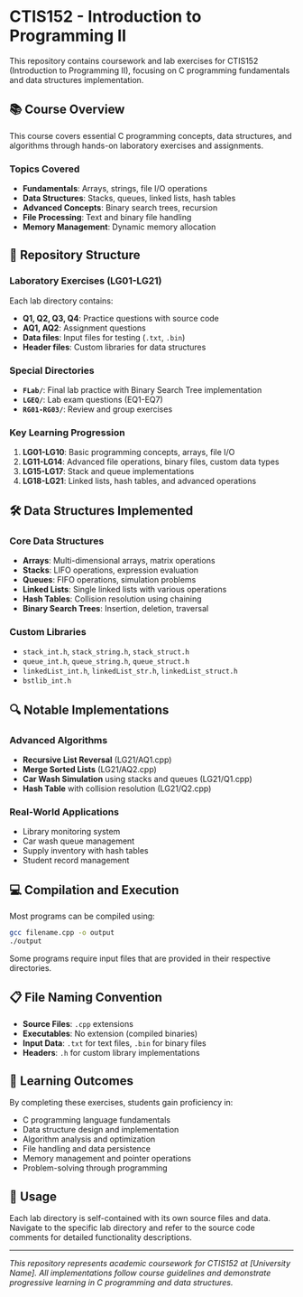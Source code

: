 # CTIS152 - Introduction to Programming II

This repository contains coursework and lab exercises for CTIS152 (Introduction to Programming II), focusing on C programming fundamentals and data structures implementation.

## 📚 Course Overview

This course covers essential C programming concepts, data structures, and algorithms through hands-on laboratory exercises and assignments.

### Topics Covered
- **Fundamentals**: Arrays, strings, file I/O operations
- **Data Structures**: Stacks, queues, linked lists, hash tables
- **Advanced Concepts**: Binary search trees, recursion
- **File Processing**: Text and binary file handling
- **Memory Management**: Dynamic memory allocation

## 📁 Repository Structure

### Laboratory Exercises (LG01-LG21)
Each lab directory contains:
- **Q1, Q2, Q3, Q4**: Practice questions with source code
- **AQ1, AQ2**: Assignment questions 
- **Data files**: Input files for testing (`.txt`, `.bin`)
- **Header files**: Custom libraries for data structures

### Special Directories
- **`FLab/`**: Final lab practice with Binary Search Tree implementation
- **`LGEQ/`**: Lab exam questions (EQ1-EQ7)
- **`RG01-RG03/`**: Review and group exercises

### Key Learning Progression
1. **LG01-LG10**: Basic programming concepts, arrays, file I/O
2. **LG11-LG14**: Advanced file operations, binary files, custom data types
3. **LG15-LG17**: Stack and queue implementations
4. **LG18-LG21**: Linked lists, hash tables, and advanced operations

## 🛠️ Data Structures Implemented

### Core Data Structures
- **Arrays**: Multi-dimensional arrays, matrix operations
- **Stacks**: LIFO operations, expression evaluation
- **Queues**: FIFO operations, simulation problems
- **Linked Lists**: Single linked lists with various operations
- **Hash Tables**: Collision resolution using chaining
- **Binary Search Trees**: Insertion, deletion, traversal

### Custom Libraries
- `stack_int.h`, `stack_string.h`, `stack_struct.h`
- `queue_int.h`, `queue_string.h`, `queue_struct.h`
- `linkedList_int.h`, `linkedList_str.h`, `linkedList_struct.h`
- `bstlib_int.h`

## 🔍 Notable Implementations

### Advanced Algorithms
- **Recursive List Reversal** (LG21/AQ1.cpp)
- **Merge Sorted Lists** (LG21/AQ2.cpp)
- **Car Wash Simulation** using stacks and queues (LG21/Q1.cpp)
- **Hash Table** with collision resolution (LG21/Q2.cpp)

### Real-World Applications
- Library monitoring system
- Car wash queue management
- Supply inventory with hash tables
- Student record management

## 💻 Compilation and Execution

Most programs can be compiled using:
```bash
gcc filename.cpp -o output
./output
```

Some programs require input files that are provided in their respective directories.

## 📋 File Naming Convention

- **Source Files**: `.cpp` extensions
- **Executables**: No extension (compiled binaries)
- **Input Data**: `.txt` for text files, `.bin` for binary files
- **Headers**: `.h` for custom library implementations

## 🎯 Learning Outcomes

By completing these exercises, students gain proficiency in:
- C programming language fundamentals
- Data structure design and implementation
- Algorithm analysis and optimization
- File handling and data persistence
- Memory management and pointer operations
- Problem-solving through programming

## 📖 Usage

Each lab directory is self-contained with its own source files and data. Navigate to the specific lab directory and refer to the source code comments for detailed functionality descriptions.

---

*This repository represents academic coursework for CTIS152 at [University Name]. All implementations follow course guidelines and demonstrate progressive learning in C programming and data structures.*
